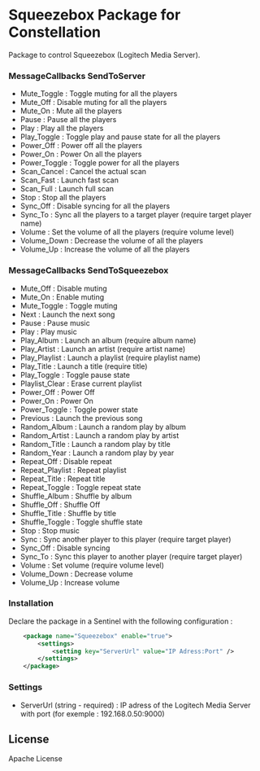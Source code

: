 # Squeezebox Package for Constellation

Package to control Squeezebox (Logitech Media Server).

### MessageCallbacks SendToServer
 - Mute_Toggle : Toggle muting for all the players
 - Mute_Off : Disable muting for all the players
 - Mute_On : Mute all the players
 - Pause : Pause all the players
 - Play : Play all the players
 - Play_Toggle : Toggle play and pause state for all the players
 - Power_Off : Power off all the players
 - Power_On : Power On all the players
 - Power_Toggle : Toggle power for all the players
 - Scan_Cancel : Cancel the actual scan
 - Scan_Fast : Launch fast scan
 - Scan_Full : Launch full scan
 - Stop : Stop all the players
 - Sync_Off : Disable syncing for all the players
 - Sync_To : Sync all the players to a target player (require target player name)
 - Volume : Set the volume of all the players (require volume level)
 - Volume_Down : Decrease the volume of all the players
 - Volume_Up : Increase the volume of all the players

### MessageCallbacks SendToSqueezebox
 - Mute_Off : Disable muting
 - Mute_On : Enable muting
 - Mute_Toggle : Toggle muting
 - Next : Launch the next song
 - Pause : Pause music
 - Play : Play music
 - Play_Album : Launch an album (require album name)
 - Play_Artist : Launch an artist (require artist name)
 - Play_Playlist : Launch a playlist (require playlist name)
 - Play_Title : Launch a title (require title)
 - Play_Toggle : Toggle pause state
 - Playlist_Clear : Erase current playlist
 - Power_Off : Power Off
 - Power_On : Power On
 - Power_Toggle : Toggle power state
 - Previous : Launch the previous song
 - Random_Album : Launch a random play by album
 - Random_Artist : Launch a random play by artist
 - Random_Title : Launch a random play by title
 - Random_Year : Launch a random play by year
 - Repeat_Off : Disable repeat
 - Repeat_Playlist : Repeat playlist
 - Repeat_Title : Repeat title
 - Repeat_Toggle : Toggle repeat state
 - Shuffle_Album : Shuffle by album
 - Shuffle_Off : Shuffle Off
 - Shuffle_Title : Shuffle by title
 - Shuffle_Toggle : Toggle shuffle state
 - Stop : Stop music
 - Sync : Sync another player to this player (require target player)
 - Sync_Off : Disable syncing
 - Sync_To : Sync this player to another player (require target player)
 - Volume : Set volume (require volume level)
 - Volume_Down : Decrease volume
 - Volume_Up : Increase volume

### Installation

Declare the package in a Sentinel with the following configuration :
```xml
	<package name="Squeezebox" enable="true">
		<settings>
			<setting key="ServerUrl" value="IP Adress:Port" />
		</settings>
	</package>
```

### Settings
 - ServerUrl (string - required) : IP adress of the Logitech Media Server with port (for exemple : 192.168.0.50:9000)

License
----

Apache License
